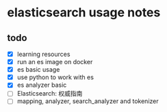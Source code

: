 # elasticsearch usage notes

## todo

- [x] learning resources
- [x] run an es image on docker
- [x] es basic usage
- [x] use python to work with es
- [x] es analyzer basic
- [ ] Elasticsearch: 权威指南
- [ ] mapping, analyzer, search_analyzer and tokenizer
